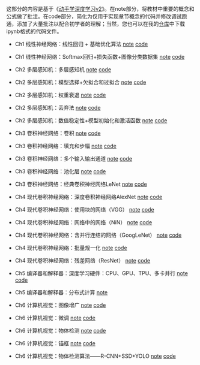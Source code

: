 这部分的内容是基于《[动手学深度学习v2](https://zh-v2.d2l.ai/)》。在note部分，将教材中重要的概念和公式做了批注。在code部分，简化为仅用于实现章节概念的代码并修改调试跑通，添加了大量批注以配合初学者的理解；当然，您也可以在我的[仓库](https://github.com/samuelssj123/samuelssj123.github.io/tree/main/contents/DEEPLEARNING/code)中下载ipynb格式的代码文件。

- Ch1 线性神经网络：线性回归 + 基础优化算法 [note](https://mailbnueducn-my.sharepoint.com/:b:/g/personal/sjs_mail_bnu_edu_cn/EfLnz4isGJ9LhDAHSfiTQLMBtEFiefaTPLDL699VnVP88w?e=Jb27z4) [code](https://samuelssj123.github.io/contents/DEEPLEARNING/DeepLearning(1).html)
  
- Ch1 线性神经网络：Softmax回归+损失函数+图像分类数据集 [note](https://mailbnueducn-my.sharepoint.com/:b:/g/personal/sjs_mail_bnu_edu_cn/EaR9FKhTZaFAsMchoB1de1wBrbFFsYFhEQnQ4OtCF6JKKw?e=IVfxrD) [code](https://samuelssj123.github.io/contents/DEEPLEARNING/DeepLearning(2).html)

- Ch2 多层感知机：多层感知机 [note](https://mailbnueducn-my.sharepoint.com/:b:/g/personal/sjs_mail_bnu_edu_cn/EVkg6ByoFMFPsvce9YUhsaIBIXjX0npVR3SoLsqke9YDXA?e=G34GHb) [code](https://samuelssj123.github.io/contents/DEEPLEARNING/DeepLearning(3).html)

- Ch2 多层感知机：模型选择+欠拟合和过拟合 [note](https://mailbnueducn-my.sharepoint.com/:b:/g/personal/sjs_mail_bnu_edu_cn/EYaNQODkqxtGnRAJ87ofvkoBhee-BJBhTjDU0Brod_U-vg?e=X8EW47)  [code](https://samuelssj123.github.io/contents/DEEPLEARNING/DeepLearning(4).html)

- Ch2 多层感知机：权重衰退 [note](https://mailbnueducn-my.sharepoint.com/:b:/g/personal/sjs_mail_bnu_edu_cn/Edd1_agwqkVIg-jhtmdKaB4BfqHzxlIbIpmJex0TjkOchA?e=k1hpeV)  [code](https://samuelssj123.github.io/contents/DEEPLEARNING/DeepLearning(5).html)

- Ch2 多层感知机：丢弃法 [note](https://mailbnueducn-my.sharepoint.com/:b:/g/personal/sjs_mail_bnu_edu_cn/EUl3KAraXnZPmJnvDEB27lUBTRJ2kXkAzpvgd19NUQumJQ?e=bhB2r8)  [code](https://samuelssj123.github.io/contents/DEEPLEARNING/DeepLearning(6).html)

- Ch2 多层感知机：数值稳定性+模型初始化和激活函数 [note](https://mailbnueducn-my.sharepoint.com/:b:/g/personal/sjs_mail_bnu_edu_cn/ES448HmSuedGpmUk5y0rlWIBMlIqqA2gceL0arWW5yPzng?e=ELUvT5) [code](https://samuelssj123.github.io/contents/DEEPLEARNING/DeepLearning(7).html)

- Ch3 卷积神经网络：卷积 [note](https://mailbnueducn-my.sharepoint.com/:b:/g/personal/sjs_mail_bnu_edu_cn/Edjcka1qCTFNgeqeaRp1nhwB1ibiXZDWa1IQmA_yHYyvng?e=R6dsSB) [code](https://samuelssj123.github.io/contents/DEEPLEARNING/DeepLearning(8).html)

- Ch3 卷积神经网络：填充和步幅 [note](https://mailbnueducn-my.sharepoint.com/:b:/g/personal/sjs_mail_bnu_edu_cn/EaKrOP1mBLJOtg6VgLv79iUBQCUMKwna-xiObe3IHopV6A?e=zqs4B1) [code](https://samuelssj123.github.io/contents/DEEPLEARNING/DeepLearning(9).html)

- Ch3 卷积神经网络：多个输入输出通道 [note](https://mailbnueducn-my.sharepoint.com/:b:/g/personal/sjs_mail_bnu_edu_cn/Ee65PhaS2OhFrj4qqY_zvZwBwXO7VFCe5K9jO71iw9e4Jg?e=EaW9Da) [code](https://samuelssj123.github.io/contents/DEEPLEARNING/DeepLearning(10).html)

- Ch3 卷积神经网络：池化层 [note](https://mailbnueducn-my.sharepoint.com/:b:/g/personal/sjs_mail_bnu_edu_cn/EaZ3uHG_d8dBikaFY6MMeoYBbf2MGbAHu3-KGp134fGUfw?e=4MFV36) [code](https://samuelssj123.github.io/contents/DEEPLEARNING/DeepLearning(11).html)

- Ch3 卷积神经网络：经典卷积神经网络LeNet [note](https://mailbnueducn-my.sharepoint.com/:b:/g/personal/sjs_mail_bnu_edu_cn/EX0Dlb-JKpVFtAsBx40k_YwBY5AQoLl49fZVb8geKYPt9g?e=hXPReu) [code](https://samuelssj123.github.io/contents/DEEPLEARNING/DeepLearning(12).html)
 
- Ch4 现代卷积神经网络：深度卷积神经网络AlexNet [note](https://mailbnueducn-my.sharepoint.com/:b:/g/personal/sjs_mail_bnu_edu_cn/EesU8zLJF_RKvtA1jm6YTdkB3Id42-Kj182BG71tLBbQ_g?e=Hvm9qf) [code](https://samuelssj123.github.io/contents/DEEPLEARNING/DeepLearning(13).html)

- Ch4 现代卷积神经网络：使用块的网络（VGG） [note](https://mailbnueducn-my.sharepoint.com/:b:/g/personal/sjs_mail_bnu_edu_cn/ETfUWHvle3BFoYbb2Qxd0noBrnDEdYKXmFTbv6Z1eg5JIg?e=jks0Ql) [code](https://samuelssj123.github.io/contents/DEEPLEARNING/DeepLearning(14).html)

- Ch4 现代卷积神经网络：网络中的网络（NiN） [note](https://mailbnueducn-my.sharepoint.com/:b:/g/personal/sjs_mail_bnu_edu_cn/EX_1cxN8fYdHkShZQgCeYFIBJBaWLaSrdOAK63J_X9I0xg?e=brj6bW) [code](https://samuelssj123.github.io/contents/DEEPLEARNING/DeepLearning(15).html)

- Ch4 现代卷积神经网络：含并行连结的网络（GoogLeNet） [note](https://mailbnueducn-my.sharepoint.com/:b:/g/personal/sjs_mail_bnu_edu_cn/EV0HKqpmfERDijFo-xx_05AB1KCatC4EcwdZ5WzhK20DLQ?e=bEHyVR) [code](https://samuelssj123.github.io/contents/DEEPLEARNING/DeepLearning(16).html)

- Ch4 现代卷积神经网络：批量规一化 [note](https://mailbnueducn-my.sharepoint.com/:b:/g/personal/sjs_mail_bnu_edu_cn/EYSPKU2qesxGgU4YPlKEAcsBdDya-6PNkWHh9_GO1ajuWQ?e=G2MWIc) [code](https://samuelssj123.github.io/contents/DEEPLEARNING/DeepLearning(17).html)

- Ch4 现代卷积神经网络：残差网络（ResNet） [note](https://mailbnueducn-my.sharepoint.com/:b:/g/personal/sjs_mail_bnu_edu_cn/ETHPZCN07x9ArHMXVJGC48ABsxub77PwQwIdI6IZqKXvWA?e=QI33KA) [code](https://samuelssj123.github.io/contents/DEEPLEARNING/DeepLearning(18).html)

- Ch5 编译器和解释器：深度学习硬件：CPU、GPU、TPU、多卡并行 [note](https://mailbnueducn-my.sharepoint.com/:b:/g/personal/sjs_mail_bnu_edu_cn/EUb2aYda3cNDiokk1MnquYoBoTODv8QOUIEjDmTHOYSoFQ?e=Frx17C) [code](https://samuelssj123.github.io/contents/DEEPLEARNING/DeepLearning(19).html)

- Ch5 编译器和解释器：分布式计算 [note](https://mailbnueducn-my.sharepoint.com/:b:/g/personal/sjs_mail_bnu_edu_cn/EZkigCL8gbtFs9CRaxC3WGcBxvJ9nGO-GdbnC-kwfrh3Mw?e=lsekgS)

- Ch6 计算机视觉：图像增广 [note](https://mailbnueducn-my.sharepoint.com/:b:/g/personal/sjs_mail_bnu_edu_cn/EZNn5jiYkJJOn6nKSS5FmRYBoCrEU7qTD-YdQ1MCfY6LCg?e=RbkLFu) [code](https://samuelssj123.github.io/contents/DEEPLEARNING/DeepLearning(21).html)

- Ch6 计算机视觉：微调 [note](https://mailbnueducn-my.sharepoint.com/:b:/g/personal/sjs_mail_bnu_edu_cn/EZyjf5p04lNHo9b5A4mopyYBtfwzXqEFub90DwqID60aVw?e=xDeuXX) [code](https://samuelssj123.github.io/contents/DEEPLEARNING/DeepLearning(22).html)

- Ch6 计算机视觉：物体检测 [note](https://mailbnueducn-my.sharepoint.com/:b:/g/personal/sjs_mail_bnu_edu_cn/EcHt32sPwMNMhFbibFAO3pABiJSOX9XqtzbiPg8xXxQEvQ?e=3oIWId) [code](https://samuelssj123.github.io/contents/DEEPLEARNING/DeepLearning(23).html)

- Ch6 计算机视觉：锚框 [note](https://mailbnueducn-my.sharepoint.com/:b:/g/personal/sjs_mail_bnu_edu_cn/EbFnwHBSBzlFsGobaT9UYKgBhyHUCBXi2n7Mf-UwkGsiNw?e=bIa6p0) [code](https://samuelssj123.github.io/contents/DEEPLEARNING/DeepLearning(24).html)

- Ch6 计算机视觉：物体检测算法——R-CNN+SSD+YOLO [note](https://mailbnueducn-my.sharepoint.com/:b:/g/personal/sjs_mail_bnu_edu_cn/EeUR3B9E5gpPg6JazSoJHGQBG_7k4J4OEe5J6G1H7guvvA?e=4YhCRU) [code](https://samuelssj123.github.io/contents/DEEPLEARNING/DeepLearning(24).html)
